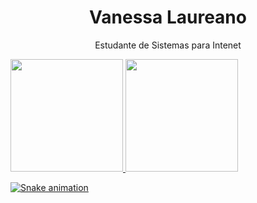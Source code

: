 <!--
**vanessalaureano/vanessalaureano** is a ✨ _special_ ✨ repository because its `README.md` (this file) appears on your GitHub profile.

Here are some ideas to get you started:

- 🔭 I’m currently working on ...
- 🌱 I’m currently learning ...
- 👯 I’m looking to collaborate on ...
- 🤔 I’m looking for help with ...
- 💬 Ask me about ...
- 📫 How to reach me: ...
- 😄 Pronouns: ...
- ⚡ Fun fact: ...
-->

<h1 align="center">Vanessa Laureano</h1>
<p align="center">Estudante de Sistemas para Intenet</p>

<div>
<a href="https://github.com/vanessalaureano">
<img height="180em" src="https://github-readme-stats.vercel.app/api/top-langs/?username=vanessalaureano&layout=compact&langs_count=7&theme=dracula"/>
<img height="180em" src="https://github-readme-stats.vercel.app/api?username=vanessalaureano&show_icons=true&theme=dracula&include_all_commits=true&count_private=true"/>
</div>

![Snake animation](https://github.com/seu-usuário-aqui/vanessalaureano/blob/output/github-contribution-grid-snake.svg)

